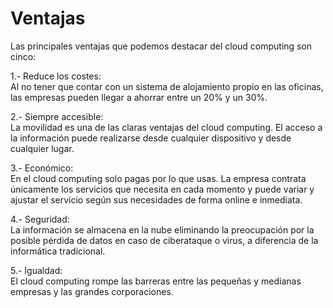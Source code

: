 # Ventajas

Las principales ventajas que podemos destacar del cloud computing son cinco:

1.- Reduce los costes:
<br> Al no tener que contar con un sistema de alojamiento propio en las oficinas, las empresas pueden llegar a ahorrar entre un 20% y un 30%.

2.- Siempre accesible:
<br> La movilidad es una de las claras ventajas del cloud computing. El acceso a la información puede realizarse desde cualquier dispositivo y desde cualquier lugar. 

3.- Económico:
<br> En el cloud computing solo pagas por lo que usas. La empresa contrata únicamente los servicios que necesita en cada momento y puede variar y ajustar el servicio según sus necesidades de forma online   e inmediata. 

4.- Seguridad:
<br> La información se almacena en la nube eliminando la preocupación por la posible pérdida de datos en caso de ciberataque o virus, a diferencia de la informática tradicional. 

5.- Igualdad:
<br> El cloud computing rompe las barreras entre las pequeñas y medianas empresas y las grandes corporaciones. </br>
